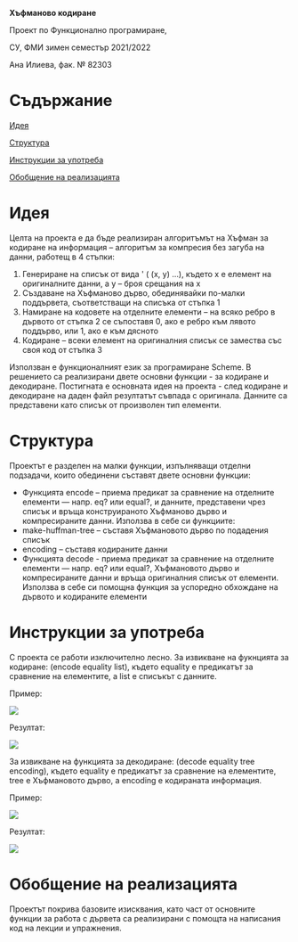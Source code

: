 ﻿









**Хъфманово кодиране**

Проект по Функционално програмиране,

СУ, ФМИ зимен семестър 2021/2022

Ана Илиева, фак. № 82303


# Съдържание

[Идея	](#_Toc92892740)

[Структура	](#_Toc92892741)

[Инструкции за употреба	](#_Toc92892742)

[Обобщение на реализацията	](#_Toc92892743)


#

# Идея
Целта на проекта е да бъде реализиран алгоритъмът на Хъфман за кодиране на информация – алгоритъм за компресия без загуба на данни, работещ в 4 стъпки:

1. Генериране на списък от вида ' ( (x, y) …), където x е елемент на оригиналните данни, а y – броя срещания на x 
1. Създаване на Хъфманово дърво, обединявайки по-малки поддървета, съответстващи на списъка от стъпка 1
1. Намиране на кодовете на отделните елементи – на всяко ребро в дървото от стъпка 2 се съпоставя 0, ако е ребро към лявото поддърво, или 1, ако е към дясното
1. Кодиране – всеки елемент на оригиналния списък се замества със своя код от стъпка 3

Използван е функционалният език за програмиране Scheme. В решението са реализирани двете основни функции - за кодиране и декодиране. Постигната е основната идея на проекта - след кодиране и декодиране на даден файл резултатът съвпада с оригинала. Данните са представени като списък от произволен тип елементи.
# Структура
Проектът е разделен на малки функции, изпълняващи отделни подзадачи, които обединени съставят двете основни функции:

- Функцията encode – приема предикат за сравнение на отделните елементи — напр. eq? или equal?, и данните, представени чрез списък и връща конструираното Хъфманово дърво и компресираните данни. Използва в себе си функциите:
- make-huffman-tree – съставя Хъфмановото дърво по подадения списък
- encoding – съставя кодираните данни
- Функцията decode - приема предикат за сравнение на отделните елементи — напр. eq? или equal?, Хъфмановото дърво и компресираните данни и връща оригиналния списък от елементи. Използва в себе си помощна функция за успоредно обхождане на дървото и кодираните елементи
# Инструкции за употреба
С проекта се работи изключително лесно. За извикване на фукнцията за кодиране: (encode equality list), където equality е предикатът за сравнение на елементите, а list е списъкът с данните.

Пример:

![](/Images/Aspose.Words.929add90-6b68-49a4-8db9-ad76b4457ad1.002.png)

Резултат: 

![](/Images/Aspose.Words.929add90-6b68-49a4-8db9-ad76b4457ad1.003.png)

За извикване на функцията за декодиране: (decode equality tree encoding), където equality е предикатът за сравнение на елементите, tree е Хъфмановото дърво, a encoding е кодираната информация.

Пример: 

![](/Images/Aspose.Words.929add90-6b68-49a4-8db9-ad76b4457ad1.004.png)

Резултат: 

![](/Images/Aspose.Words.929add90-6b68-49a4-8db9-ad76b4457ad1.005.png)
# Обобщение на реализацията
Проектът покрива базовите изисквания, като част от основните функции за работа с дървета са реализирани с помощта на написания код на лекции и упражнения.

